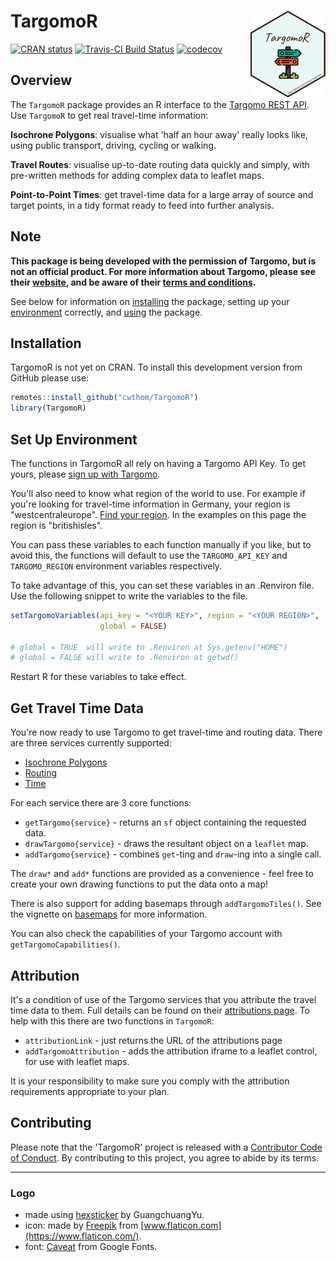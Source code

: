 
<!-- README.md is generated from README.Rmd. Please edit that file -->
TargomoR <a href='https://cwthom.github.io/TargomoR'><img src='man/figures/logo.png' align="right" height="139" /></a>
======================================================================================================================

<!-- badges: start -->
[![CRAN status](https://r-pkg.org/badges/version/TargomoR)](https://CRAN.R-project.org/package=TargomoR) [![Travis-CI Build Status](https://travis-ci.org/cwthom/TargomoR.svg?branch=master)](https://travis-ci.org/cwthom/TargomoR) [![codecov](https://codecov.io/gh/cwthom/TargomoR/branch/master/graph/badge.svg)](https://codecov.io/gh/cwthom/TargomoR) <!-- badges: end -->

Overview
--------

The `TargomoR` package provides an R interface to the [Targomo REST API](https://targomo.com/developers/). Use `TargomoR` to get real travel-time information:

**Isochrone Polygons**: visualise what 'half an hour away' really looks like, using public transport, driving, cycling or walking.

**Travel Routes**: visualise up-to-date routing data quickly and simply, with pre-written methods for adding complex data to leaflet maps.

**Point-to-Point Times**: get travel-time data for a large array of source and target points, in a tidy format ready to feed into further analysis.

Note
----

**This package is being developed with the permission of Targomo, but is not an official product. For more information about Targomo, please see their [website](https://www.targomo.com/developers/), and be aware of their [terms and conditions](https://account.targomo.com/legal/terms).**

See below for information on [installing](#installation) the package, setting up your [environment](#set-up-environment) correctly, and [using](#get-travel-time-data) the package.

Installation
------------

TargomoR is not yet on CRAN. To install this development version from GitHub please use:

``` r
remotes::install_github("cwthom/TargomoR")
library(TargomoR)
```

Set Up Environment
------------------

The functions in TargomoR all rely on having a Targomo API Key. To get yours, please [sign up with Targomo](https://targomo.com/developers/pricing/).

You'll also need to know what region of the world to use. For example if you're looking for travel-time information in Germany, your region is "westcentraleurope". [Find your region](https://targomo.com/developers/resources/availability/). In the examples on this page the region is "britishisles".

You can pass these variables to each function manually if you like, but to avoid this, the functions will default to use the `TARGOMO_API_KEY` and `TARGOMO_REGION` environment variables respectively.

To take advantage of this, you can set these variables in an .Renviron file. Use the following snippet to write the variables to the file.

``` r
setTargomoVariables(api_key = "<YOUR KEY>", region = "<YOUR REGION>",
                    global = FALSE)

# global = TRUE  will write to .Renviron at Sys.getenv("HOME")
# global = FALSE will write to .Renviron at getwd()
```

Restart R for these variables to take effect.

Get Travel Time Data
--------------------

You're now ready to use Targomo to get travel-time and routing data. There are three services currently supported:

-   [Isochrone Polygons](https://targomo.com/developers/intro/services/polygon/)
-   [Routing](https://targomo.com/developers/intro/services/routing/)
-   [Time](https://targomo.com/developers/intro/services/reachability/)

For each service there are 3 core functions:

-   `getTargomo{service}` - returns an `sf` object containing the requested data.
-   `drawTargomo{service}` - draws the resultant object on a `leaflet` map.
-   `addTargomo{service}` - combines `get`-ting and `draw`-ing into a single call.

The `draw*` and `add*` functions are provided as a convenience - feel free to create your own drawing functions to put the data onto a map!

There is also support for adding basemaps through `addTargomoTiles()`. See the vignette on [basemaps](https://cwthom.github.io/TargomoR/articles/Basemaps.html) for more information.

You can also check the capabilities of your Targomo account with `getTargomoCapabilities()`.

Attribution
-----------

It's a condition of use of the Targomo services that you attribute the travel time data to them. Full details can be found on their [attributions page](https://targomo.com/developers/resources/attribution/). To help with this there are two functions in `TargomoR`:

-   `attributionLink` - just returns the URL of the attributions page
-   `addTargomoAttribution` - adds the attribution iframe to a leaflet control, for use with leaflet maps.

It is your responsibility to make sure you comply with the attribution requirements appropriate to your plan.

Contributing
------------

Please note that the 'TargomoR' project is released with a [Contributor Code of Conduct](CODE_OF_CONDUCT.md). By contributing to this project, you agree to abide by its terms.

------------------------------------------------------------------------

### Logo

-   made using [hexsticker](https://github.com/GuangchuangYu/hexSticker) by GuangchuangYu.
-   icon: made by [Freepik](https://www.flaticon.com/authors/freepik) from [www.flaticon.com](https://www.flaticon.com/).
-   font: [Caveat](https://fonts.google.com/specimen/Caveat) from Google Fonts.
